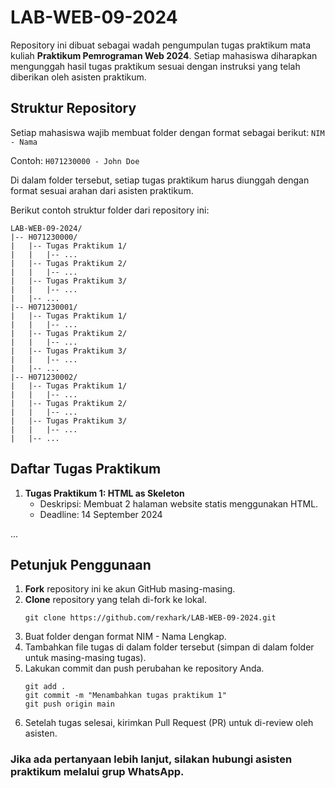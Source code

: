 # LAB-WEB-09-2024

Repository ini dibuat sebagai wadah pengumpulan tugas praktikum mata kuliah **Praktikum Pemrograman Web 2024**. Setiap mahasiswa diharapkan mengunggah hasil tugas praktikum sesuai dengan instruksi yang telah diberikan oleh asisten praktikum.

## Struktur Repository

Setiap mahasiswa wajib membuat folder dengan format sebagai berikut:
`NIM - Nama`

Contoh: `H071230000 - John Doe`

Di dalam folder tersebut, setiap tugas praktikum harus diunggah dengan format sesuai arahan dari asisten praktikum.

Berikut contoh struktur folder dari repository ini:
```
LAB-WEB-09-2024/
|-- H071230000/
|   |-- Tugas Praktikum 1/
|   |   |-- ...
|   |-- Tugas Praktikum 2/
|   |   |-- ...
|   |-- Tugas Praktikum 3/
|   |   |-- ...
|   |-- ...
|-- H071230001/
|   |-- Tugas Praktikum 1/
|   |   |-- ...
|   |-- Tugas Praktikum 2/
|   |   |-- ...
|   |-- Tugas Praktikum 3/
|   |   |-- ...
|   |-- ...
|-- H071230002/
|   |-- Tugas Praktikum 1/
|   |   |-- ...
|   |-- Tugas Praktikum 2/
|   |   |-- ...
|   |-- Tugas Praktikum 3/
|   |   |-- ...
|   |-- ...
```

## Daftar Tugas Praktikum

1. **Tugas Praktikum 1: HTML as Skeleton**
   - Deskripsi: Membuat 2 halaman website statis menggunakan HTML.
   - Deadline: 14 September 2024

...

## Petunjuk Penggunaan

1. **Fork** repository ini ke akun GitHub masing-masing.
2. **Clone** repository yang telah di-fork ke lokal.
   ```
   git clone https://github.com/rexhark/LAB-WEB-09-2024.git
   ```
3. Buat folder dengan format NIM - Nama Lengkap.
4. Tambahkan file tugas di dalam folder tersebut (simpan di dalam folder untuk masing-masing tugas).
5. Lakukan commit dan push perubahan ke repository Anda.
   ```
   git add .
   git commit -m "Menambahkan tugas praktikum 1"
   git push origin main
   ```
7. Setelah tugas selesai, kirimkan Pull Request (PR) untuk di-review oleh asisten.

### Jika ada pertanyaan lebih lanjut, silakan hubungi asisten praktikum melalui grup WhatsApp.
